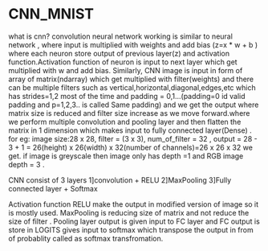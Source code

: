 # CNN_MNIST
what is cnn?
convolution neural network working is similar to neural network , where input is multiplied with weights and add bias (z=x * w + b ) where each neuron store output of previous layer(z) and activation function.Activation function of neuron is input to next layer which get multiplied with w and add bias.
Similarly,
CNN image is input in form of array of matrix(ndarray) which get multiplied with filter(weights) and there can be multiple filters such as vertical,horizontal,diagonal,edges,etc which has strides=1,2 most of the time and padding = 0,1...(padding=0 id valid padding and p=1,2,3.. is called Same padding) and we get the output where matrix size is reduced and filter size increase as we move forward.where we perform multiple convolution and pooling layer and then flatten the matrix in 1 dimension which makes input to fully connected layer(Dense) .
for eg: image size:28 x 28, filter = (3 x 3), num_of_filter = 32 , output = 28 - 3 + 1 = 26(height) x 26(width) x 32(number of channels)=26 x 26 x 32 we get.
if image is greyscale then image only has depth =1 and RGB image depth = 3 .


CNN consist of 3 layers 
1]convolution + RELU
2]MaxPooling
3]Fully connected layer + Softmax

Activation function RELU make the output in modified version of image so it is mostly used.
MaxPooling is reducing size of matrix and not reduce the size of filter .
Pooling layer output is given input to FC layer and FC  output is store in LOGITS gives input to softmax which transpose the output in from of probablity called as softmax transfromation.

